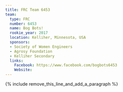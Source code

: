 ```yaml
---
title: FRC Team 6453
team:
  type: FRC
  number: 6453
  name: Bog Bots!
  rookie_year: 2017
  location: Kelliher, Minnesota, USA
  sponsors:
  - Society of Women Engineers
  - Agrosy Foundation
  - Kelliher Secondary
  links:
    Facebook: https://www.facebook.com/bogbots6453
    Website:
---
```


{% include remove_this_line_and_add_a_paragraph %}